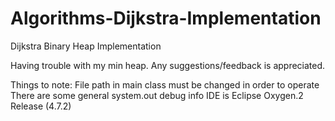 # Algorithms-Dijkstra-Implementation
 Dijkstra Binary Heap Implementation 

Having trouble with my min heap. Any suggestions/feedback is appreciated.

Things to note:
File path in main class must be changed in order to operate
There are some general system.out debug info
IDE is Eclipse Oxygen.2 Release (4.7.2)
